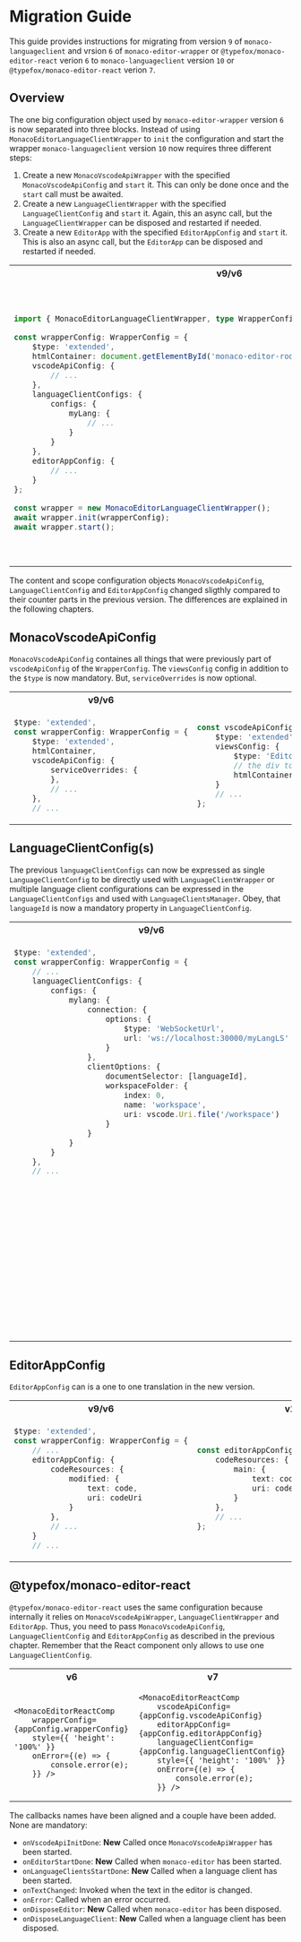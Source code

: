 # Migration Guide

This guide provides instructions for migrating from version `9` of `monaco-languageclient` and vrsion `6` of `monaco-editor-wrapper` or `@typefox/monaco-editor-react` verion `6` to `monaco-languageclient` version `10` or `@typefox/monaco-editor-react` verion `7`.

## Overview

The one big configuration object used by `monaco-editor-wrapper` version `6` is now separated into three blocks.
Instead of using `MonacoEditorLanguageClientWrapper` to `init` the configuration and start the wrapper `monaco-languageclient` version `10` now requires three different steps:

1. Create a new `MonacoVscodeApiWrapper` with the specified `MonacoVscodeApiConfig` and `start` it. This can only be done once and the `start` call must be awaited.
2. Create a new `LanguageClientWrapper` with the specified `LanguageClientConfig` and `start` it. Again, this an async call, but the `LanguageClientWrapper` can be disposed and restarted if needed.
3. Create a new `EditorApp` with the specified `EditorAppConfig` and `start` it. This is also an async call, but the `EditorApp` can be disposed and restarted if needed.

<table>
<tr><th>v9/v6</th><th>v10</th></tr>
<tr><td>

```ts
import { MonacoEditorLanguageClientWrapper, type WrapperConfig } from 'monaco-editor-wrapper';

const wrapperConfig: WrapperConfig = {
    $type: 'extended',
    htmlContainer: document.getElementById('monaco-editor-root')!,
    vscodeApiConfig: {
        // ...
    },
    languageClientConfigs: {
        configs: {
            myLang: {
                // ...
            }
        }
    },
    editorAppConfig: {
        // ...
    }
};

const wrapper = new MonacoEditorLanguageClientWrapper();
await wrapper.init(wrapperConfig);
await wrapper.start();
```

</td><td>

```ts
import { EditorApp, type EditorAppConfig } from 'monaco-languageclient/editorApp';
import { MonacoVscodeApiWrapper, type MonacoVscodeApiConfig } from 'monaco-languageclient/vscodeApiWrapper';
import { LanguageClientWrapper, type LanguageClientConfig } from 'monaco-languageclient/lcwrapper';

const vscodeApiConfig: MonacoVscodeApiConfig = {
    $type: 'extended',
    viewsConfig: {
        $type: 'EditorService',
        htmlContainer: document.getElementById('monaco-editor-root')!
    }.
    // ...
};
const languageClientConfig: LanguageClientConfig = {
    languageId: myLang,
    // ...
};
const editorAppConfig: EditorAppConfig = {
    // ...
};

const apiWrapper = new MonacoVscodeApiWrapper(vscodeApiConfig);
await apiWrapper.start();

const lcWrapper = new LanguageClientWrapper(languageClientConfig);
await lcWrapper.start();

const editorApp = new EditorApp(editorAppConfig);
await editorApp.start(apiWrapper.getHtmlContainer());
```

</td></tr>
</table>

The content and scope configuration objects `MonacoVscodeApiConfig`, `LanguageClientConfig` and `EditorAppConfig` changed sligthly compared to their counter parts in the previous version. The differences are explained in the following chapters.

## MonacoVscodeApiConfig

`MonacoVscodeApiConfig` containes all things that were previously part of `vscodeApiConfig` of the `WrapperConfig`. The `viewsConfig` config in addition to the `$type` is now mandatory. But, `serviceOverrides` is now optional.

<table>
<tr><th>v9/v6</th><th>v10</th></tr>
<tr><td>

```ts
$type: 'extended',
const wrapperConfig: WrapperConfig = {
    $type: 'extended',
    htmlContainer,
    vscodeApiConfig: {
        serviceOverrides: {
        },
        // ...
    },
    // ...
```

</td><td>

```ts
const vscodeApiConfig: MonacoVscodeApiConfig = {
    $type: 'extended',
    viewsConfig: {
        $type: 'EditorService',
        // the div to which monaco-editor is added
        htmlContainer: document.getElementById('monaco-editor-root')!
    }
    // ...
};
```

</td></tr>
</table>

## LanguageClientConfig(s)

The previous `languageClientConfigs` can now be expressed as single `LanguageClientConfig` to be directly used with `LanguageClientWrapper` or multiple language client configurations can be expressed in the `LanguageClientConfigs` and used with `LanguageClientsManager`. Obey, that `languageId` is now a mandatory property in `LanguageClientConfig`.

<table>
<tr><th>v9/v6</th><th>v10</th></tr>
<tr><td>

```ts
$type: 'extended',
const wrapperConfig: WrapperConfig = {
    // ...
    languageClientConfigs: {
        configs: {
            mylang: {
                connection: {
                    options: {
                        $type: 'WebSocketUrl',
                        url: 'ws://localhost:30000/myLangLS'
                    }
                },
                clientOptions: {
                    documentSelector: [languageId],
                    workspaceFolder: {
                        index: 0,
                        name: 'workspace',
                        uri: vscode.Uri.file('/workspace')
                    }
                }
            }
        }
    },
    // ...
```

</td><td>

```ts
const languageClientConfig: LanguageClientConfig = {
    languageId,
    connection: {
        options: {
            $type: 'WebSocketUrl',
            // at this url the language server for myLang must be reachable
            url: 'ws://localhost:30000/myLangLS'
        }
    },
    clientOptions: {
        documentSelector: [languageId],
        workspaceFolder: {
            index: 0,
            name: 'workspace',
            uri: vscode.Uri.file('/workspace')
        }
    }
};

const lcWrapper = new LanguageClientWrapper(languageClientConfig);
await lcWrapper.start();
```

</td></tr>
<tr><td>
</td><td>

```ts
const lcManager = new LanguageClientsManager();
const languageClientConfigs: LanguageClientConfigs = {
    configs: {
        myLang1: {
            // ...
        },
        myLang2: {
            // ...
        }
    }
};

await lcManager.setConfigs(languageClientConfigs);
await lcManager.start();
```

</td></tr>
</table>

## EditorAppConfig

`EditorAppConfig` can is a one to one translation in the new version.

<table>
<tr><th>v9/v6</th><th>v10</th></tr>
<tr><td>

```ts
$type: 'extended',
const wrapperConfig: WrapperConfig = {
    // ...
    editorAppConfig: {
        codeResources: {
            modified: {
                text: code,
                uri: codeUri
            }
        },
        // ...
    }
    // ...
```

</td><td>

```ts
const editorAppConfig: EditorAppConfig = {
    codeResources: {
        main: {
            text: code,
            uri: codeUri
        }
    },
    // ...
};
```

</td></tr>
</table>

## @typefox/monaco-editor-react

`@typefox/monaco-editor-react` uses the same configuration because internally it relies on `MonacoVscodeApiWrapper`, `LanguageClientWrapper` and `EditorApp`. Thus, you need to pass `MonacoVscodeApiConfig`, `LanguageClientConfig` and `EditorAppConfig` as described in the previous chapter. Remember that the React component only allows to use one `LanguageClientConfig`.

<table>
<tr><th>v6</th><th>v7</th></tr>
<tr><td>

```tsx
<MonacoEditorReactComp
    wrapperConfig={appConfig.wrapperConfig}
    style={{ 'height': '100%' }}
    onError={(e) => {
        console.error(e);
    }} />
```

</td><td>

```tsx
<MonacoEditorReactComp
    vscodeApiConfig={appConfig.vscodeApiConfig}
    editorAppConfig={appConfig.editorAppConfig}
    languageClientConfig={appConfig.languageClientConfig}
    style={{ 'height': '100%' }}
    onError={(e) => {
        console.error(e);
    }} />
```

</td></tr>
</table>

The callbacks names have been aligned and a couple have been added. None are mandatory:

- `onVscodeApiInitDone`: **New** Called once `MonacoVscodeApiWrapper` has been started.
- `onEditorStartDone`: **New** Called when `monaco-editor` has been started.
- `onLanguageClientsStartDone`: **New** Called when a language client has been started.
- `onTextChanged`: Invoked when the text in the editor is changed.
- `onError`: Called when an error occurred.
- `onDisposeEditor`: **New** Called when `monaco-editor` has been disposed.
- `onDisposeLanguageClient`: **New** Called when a language client has been disposed.
